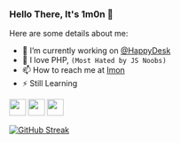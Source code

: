 ### Hello There, It's 1m0n 👋

Here are some details about me:

- 🔭 I’m currently working on [@HappyDesk](https://github.com/happydesk)
- 💝 I love PHP, `(Most Hated by JS Noobs)`
- 📫 How to reach me at [Imon](mailto:imon@happydesk.net)
- ⚡ Still Learning

[<img height="30" src="https://img.shields.io/badge/linkedin-blue.svg?&style=for-the-badge&logo=linkedin&logoColor=white" />](https://www.linkedin.com/in/devimon/)
[<img height="30" src="https://img.shields.io/badge/twitter-%231DA1F2.svg?&style=for-the-badge&logo=twitter&logoColor=white" />](https://twitter.com/WizardImon)
<img height="30" src="https://img.shields.io/badge/Goal%20Achived-1%25-brightgreen" />


<!-- **Focused Languages**  

<code><img height="20" src="https://raw.githubusercontent.com/github/explore/80688e429a7d4ef2fca1e82350fe8e3517d3494d/topics/javascript/javascript.png"></code>
<code><img height="20" src="https://www.php.net/images/logos/php-logo.svg"></code>
<code><img height="20" src="https://cdn-icons-png.flaticon.com/512/5968/5968313.png"></code> 
<code><img height="20" src="https://laravel.com/img/favicon/favicon.ico"></code>
<code><img height="20" src="https://www.wappalyzer.com/images/icons/React.png"></code> 
<code><img height="20" src="https://www.wappalyzer.com/images/icons/vue.svg"></code> 
<code><img height="20" src="https://cdn-icons-png.flaticon.com/512/174/174854.png"></code> 
<code><img height="20" src="https://cdn-icons-png.flaticon.com/512/919/919826.png"></code>  -->

[![GitHub Streak](http://github-readme-streak-stats.herokuapp.com?user=ImonAwesome&theme=highcontrast&hide_border=true&background=22272E)](https://github.com/ImonAwesome)
